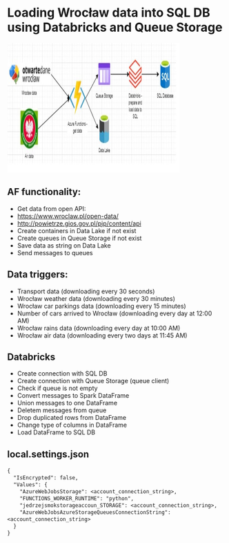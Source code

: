 # Loading Wrocław data into SQL DB using Databricks and Queue Storage
<img src="https://github.com/jedrzej-put/azure-function-time-trigger/blob/main/schema.jpg" width="400" height="300"  title="Sample Input Image">

## AF functionality:​
- Get data from open API:​
- https://www.wroclaw.pl/open-data/​
- http://powietrze.gios.gov.pl/pjp/content/api​
- Create containers in Data Lake if not exist​
- Create queues in Queue Storage if not exist​
- Save data as string on Data Lake​
- Send messages to queues​

## Data triggers:​
- Transport data (downloading every 30 seconds)​
- Wrocław weather data (downloading every 30 minutes)​
- Wrocław car parkings data (downloading every 15 minutes)​
- Number of cars arrived to Wrocław (downloading every day at 12:00 AM)​
- Wrocław rains data (downloading every day at 10:00 AM)​
- Wrocław air data (downloading every two days at 11:45 AM)

## Databricks
- Create connection with SQL DB​
- Create connection with Queue Storage (queue client)​
- Check if queue is not empty​
- Convert messages to Spark DataFrame​
- Union messages to one DataFrame​
- Deletem messages from queue​
- Drop duplicated rows from DataFrame​
- Change type of columns in DataFrame​
- Load DataFrame to SQL DB

## local.settings.json

```
{
  "IsEncrypted": false,
  "Values": {
    "AzureWebJobsStorage": <account_connection_string>,
    "FUNCTIONS_WORKER_RUNTIME": "python",
    "jedrzejsmokstorageaccoun_STORAGE": <account_connection_string>,
    "AzureWebJobsAzureStorageQueuesConnectionString": <account_connection_string>
  }
}
```
